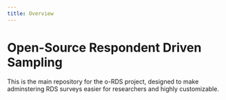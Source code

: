 ```yaml
---
title: Overview
---
```


# Open-Source Respondent Driven Sampling

This is the main repository for the o-RDS project, designed to make adminstering RDS surveys easier for researchers and highly customizable.
